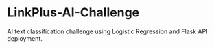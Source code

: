 # LinkPlus-AI-Challenge
AI text classification challenge using Logistic Regression and Flask API deployment.
